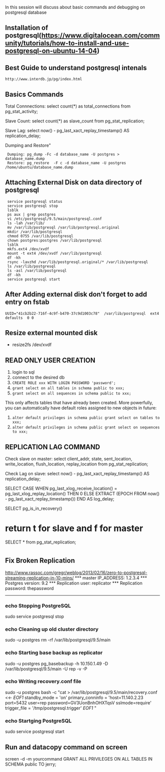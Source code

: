 In this session will discuss about basic commands and debugging on postgresql database

## Installation of postgresql(https://www.digitalocean.com/community/tutorials/how-to-install-and-use-postgresql-on-ubuntu-14-04)

## Best Guide to understand postgresql intenals
    http://www.interdb.jp/pg/index.html

## Basics Commands

  Total Connnections:
    select count(*) as total_connections from pg_stat_activity;

  Slave Count:
     select count(*) as slave_count from pg_stat_replication;

  Slave Lag:
     select now() - pg_last_xact_replay_timestamp() AS replication_delay;


  Dumping and Restore"

     Dumping: pg_dump -Fc -d database_name -U postgres > database_name.dump
     Restore: pg_restore  -F c -d database_name -U postgres /home/ubuntu/database_name.dump

## Attaching External Disk on data directory of postgresql

     service postgresql status
     service postgresql stop
     lsblk
     ps aux | grep postgres
     vi /etc/postgresql/9.5/main/postgresql.conf
     ls -lah /var/lib/
     mv /var/lib/postgresql /var/lib/postgresql.original
     mkdir /var/lib/postgresql
     chmod 0755 /var/lib/postgresql
     chown postgres:postgres /var/lib/postgresql
     lsblk
     mkfs.ext4 /dev/xvdf
     mount -t ext4 /dev/xvdf /var/lib/postgresql
     df -kh
     rsync -lavzhd /var/lib/postgresql.original/* /var/lib/postgresql
     ls /var/lib/postgresql
     ls -asl /var/lib/postgresql
     df -kh
     service postgresql start

## After Adding external disk don't forget to add entry on fstab

    UUID="41cb2b22-716f-4c9f-b470-37c9d1003c78"  /var/lib/postgresql  ext4  defaults  0 0

## Resize external mounted disk
  * resize2fs /dev/xvdf

## READ ONLY USER CREATION
1. login to sql
2. connect to the desired db
3. `CREATE ROLE xxx WITH LOGIN PASSWORD 'password';`
4. `grant select on all tables in schema public to xxx;`
5. `grant select on all sequences in schema public to xxx;`

This only affects tables that have already been created. More powerfully, you can automatically have default roles assigned to new objects in future:

1. `alter default privileges in schema public
      grant select on tables to xxx;`
2. `alter default privileges in schema public
      grant select on sequences to xxx;`

## REPLICATION LAG COMMAND

Check slave on master:
  select client_addr, state, sent_location, write_location, flush_location, replay_location from pg_stat_replication;

Check Lag on slave:
  select now() - pg_last_xact_replay_timestamp() AS replication_delay;


  SELECT CASE WHEN pg_last_xlog_receive_location() = pg_last_xlog_replay_location()
            THEN 0
          ELSE EXTRACT (EPOCH FROM now() - pg_last_xact_replay_timestamp())
     END AS log_delay;

  SELECT pg_is_in_recovery()
  # return t for slave and f for master

  SELECT * from pg_stat_replication;
  #


## Fix Broken Replication

http://www.rassoc.com/gregr/weblog/2013/02/16/zero-to-postgresql-streaming-replication-in-10-mins/
*** master IP_ADDRESS: 1.2.3.4
*** Postgres version: 9.2
*** Replication user: replicator
*** Replication password: thepassword
***
### echo Stopping PostgreSQL
sudo service postgresql stop

### echo Cleaning up old cluster directory
sudo -u postgres rm -rf /var/lib/postgresql/9.5/main

### echo Starting base backup as replicator
sudo -u postgres pg_basebackup -h 10.150.1.49 -D /var/lib/postgresql/9.5/main -U rep -v -P

### echo Writing recovery.conf file
sudo -u postgres bash -c "cat > /var/lib/postgresql/9.5/main/recovery.conf <<- _EOF1_
  standby_mode = 'on'
  primary_conninfo = 'host=11.140.2.23 port=5432 user=rep password=GV3UonBnhOHXTqsV sslmode=require'
  trigger_file = '/tmp/postgresql.trigger'
_EOF1_
"

### echo Startging PostgreSQL
sudo service postgresql start

## Run and datacopy command on screen
  screen -d -m yourcommand
  GRANT ALL PRIVILEGES ON ALL TABLES IN SCHEMA public TO jerry;

